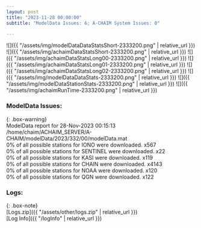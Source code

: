 ```yaml
---
layout: post
title: "2023-11-28 00:00:00"
subtitle: "ModelData Issues: 6; A-CHAIM System Issues: 0"

---
```


![]({{ "/assets/img/modelDataDataStatsShort-2333200.png" | relative_url }})
![]({{ "/assets/img/achaimDataStatsShort-2333200.png" | relative_url }})
![]({{ "/assets/img/achaimDataStatsLong00-2333200.png" | relative_url }})
![]({{ "/assets/img/achaimDataStatsLong01-2333200.png" | relative_url }})
![]({{ "/assets/img/achaimDataStatsLong02-2333200.png" | relative_url }})
![]({{ "/assets/img/modelDataDataStats-2333200.png" | relative_url }})
![]({{ "/assets/img/modelDataStationStats-2333200.png" | relative_url }})
![]({{ "/assets/img/achaimRunTime-2333200.png" | relative_url }})


### ModelData Issues:  
  
{: .box-warning}  
 ModelData report for 28-Nov-2023 00:15:13   
 /home/chaim/ACHAIM_SERVER/A-CHAIM/modelData/2023/332/00/modelData.mat   
 0% of all possible stations for IONO were downloaded. x567   
 0% of all possible stations for SENTINEL were downloaded. x22   
 0% of all possible stations for KASI were downloaded. x119   
 0% of all possible stations for CHAIN were downloaded. x4143   
 0% of all possible stations for NOAA were downloaded. x120   
 0% of all possible stations for QGN were downloaded. x122   
  


### Logs:  
  
{: .box-note}  
[Logs.zip]({{ "/assets/other/logs.zip" | relative_url }})  
[Log Info]({{ "/logInfo" | relative_url }})  
